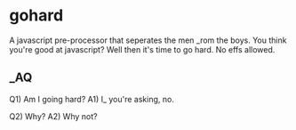 gohard
======

A javascript pre-processor that seperates the men _rom the boys.  You think you're good at javascript?  Well then it's time to go hard.  No effs allowed.


_AQ
----
Q1) Am I going hard?
A1) I_ you're asking, no.

Q2) Why?
A2) Why not?
